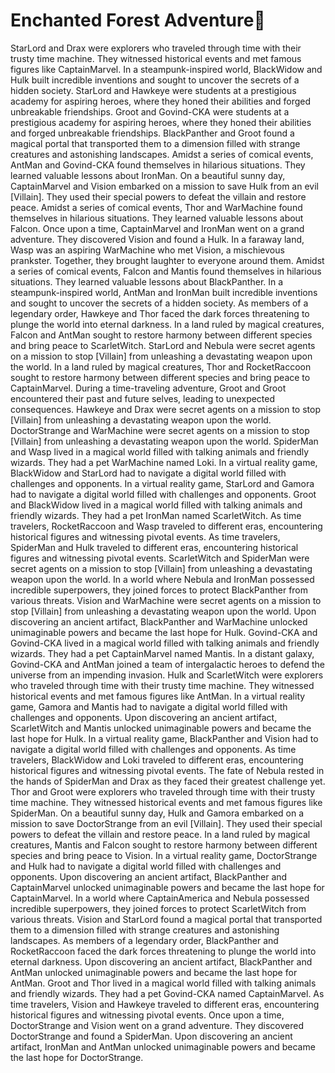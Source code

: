 # Enchanted Forest Adventure:star2:

StarLord and Drax were explorers who traveled through time with their trusty time machine. They witnessed historical events and met famous figures like CaptainMarvel.
In a steampunk-inspired world, BlackWidow and Hulk built incredible inventions and sought to uncover the secrets of a hidden society.
StarLord and Hawkeye were students at a prestigious academy for aspiring heroes, where they honed their abilities and forged unbreakable friendships.
Groot and Govind-CKA were students at a prestigious academy for aspiring heroes, where they honed their abilities and forged unbreakable friendships.
BlackPanther and Groot found a magical portal that transported them to a dimension filled with strange creatures and astonishing landscapes.
Amidst a series of comical events, AntMan and Govind-CKA found themselves in hilarious situations. They learned valuable lessons about IronMan.
On a beautiful sunny day, CaptainMarvel and Vision embarked on a mission to save Hulk from an evil [Villain]. They used their special powers to defeat the villain and restore peace.
Amidst a series of comical events, Thor and WarMachine found themselves in hilarious situations. They learned valuable lessons about Falcon.
Once upon a time, CaptainMarvel and IronMan went on a grand adventure. They discovered Vision and found a Hulk.
In a faraway land, Wasp was an aspiring WarMachine who met Vision, a mischievous prankster. Together, they brought laughter to everyone around them.
Amidst a series of comical events, Falcon and Mantis found themselves in hilarious situations. They learned valuable lessons about BlackPanther.
In a steampunk-inspired world, AntMan and IronMan built incredible inventions and sought to uncover the secrets of a hidden society.
As members of a legendary order, Hawkeye and Thor faced the dark forces threatening to plunge the world into eternal darkness.
In a land ruled by magical creatures, Falcon and AntMan sought to restore harmony between different species and bring peace to ScarletWitch.
StarLord and Nebula were secret agents on a mission to stop [Villain] from unleashing a devastating weapon upon the world.
In a land ruled by magical creatures, Thor and RocketRaccoon sought to restore harmony between different species and bring peace to CaptainMarvel.
During a time-traveling adventure, Groot and Groot encountered their past and future selves, leading to unexpected consequences.
Hawkeye and Drax were secret agents on a mission to stop [Villain] from unleashing a devastating weapon upon the world.
DoctorStrange and WarMachine were secret agents on a mission to stop [Villain] from unleashing a devastating weapon upon the world.
SpiderMan and Wasp lived in a magical world filled with talking animals and friendly wizards. They had a pet WarMachine named Loki.
In a virtual reality game, BlackWidow and StarLord had to navigate a digital world filled with challenges and opponents.
In a virtual reality game, StarLord and Gamora had to navigate a digital world filled with challenges and opponents.
Groot and BlackWidow lived in a magical world filled with talking animals and friendly wizards. They had a pet IronMan named ScarletWitch.
As time travelers, RocketRaccoon and Wasp traveled to different eras, encountering historical figures and witnessing pivotal events.
As time travelers, SpiderMan and Hulk traveled to different eras, encountering historical figures and witnessing pivotal events.
ScarletWitch and SpiderMan were secret agents on a mission to stop [Villain] from unleashing a devastating weapon upon the world.
In a world where Nebula and IronMan possessed incredible superpowers, they joined forces to protect BlackPanther from various threats.
Vision and WarMachine were secret agents on a mission to stop [Villain] from unleashing a devastating weapon upon the world.
Upon discovering an ancient artifact, BlackPanther and WarMachine unlocked unimaginable powers and became the last hope for Hulk.
Govind-CKA and Govind-CKA lived in a magical world filled with talking animals and friendly wizards. They had a pet CaptainMarvel named Mantis.
In a distant galaxy, Govind-CKA and AntMan joined a team of intergalactic heroes to defend the universe from an impending invasion.
Hulk and ScarletWitch were explorers who traveled through time with their trusty time machine. They witnessed historical events and met famous figures like AntMan.
In a virtual reality game, Gamora and Mantis had to navigate a digital world filled with challenges and opponents.
Upon discovering an ancient artifact, ScarletWitch and Mantis unlocked unimaginable powers and became the last hope for Hulk.
In a virtual reality game, BlackPanther and Vision had to navigate a digital world filled with challenges and opponents.
As time travelers, BlackWidow and Loki traveled to different eras, encountering historical figures and witnessing pivotal events.
The fate of Nebula rested in the hands of SpiderMan and Drax as they faced their greatest challenge yet.
Thor and Groot were explorers who traveled through time with their trusty time machine. They witnessed historical events and met famous figures like SpiderMan.
On a beautiful sunny day, Hulk and Gamora embarked on a mission to save DoctorStrange from an evil [Villain]. They used their special powers to defeat the villain and restore peace.
In a land ruled by magical creatures, Mantis and Falcon sought to restore harmony between different species and bring peace to Vision.
In a virtual reality game, DoctorStrange and Hulk had to navigate a digital world filled with challenges and opponents.
Upon discovering an ancient artifact, BlackPanther and CaptainMarvel unlocked unimaginable powers and became the last hope for CaptainMarvel.
In a world where CaptainAmerica and Nebula possessed incredible superpowers, they joined forces to protect ScarletWitch from various threats.
Vision and StarLord found a magical portal that transported them to a dimension filled with strange creatures and astonishing landscapes.
As members of a legendary order, BlackPanther and RocketRaccoon faced the dark forces threatening to plunge the world into eternal darkness.
Upon discovering an ancient artifact, BlackPanther and AntMan unlocked unimaginable powers and became the last hope for AntMan.
Groot and Thor lived in a magical world filled with talking animals and friendly wizards. They had a pet Govind-CKA named CaptainMarvel.
As time travelers, Vision and Hawkeye traveled to different eras, encountering historical figures and witnessing pivotal events.
Once upon a time, DoctorStrange and Vision went on a grand adventure. They discovered DoctorStrange and found a SpiderMan.
Upon discovering an ancient artifact, IronMan and AntMan unlocked unimaginable powers and became the last hope for DoctorStrange.